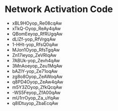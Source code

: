# Network Activation Code
* xBL9HOyop_Re08cqAw
* xTkQ-Oyop_ReAy4qAw
* QBomEeyop_RfRUgqAw
* dLlZf-yop_RfVrgqAw
* 1-HHt-yop_RfsQ0qAw
* MJon1Oyop_RfsTgqAw
* Zn17ieyop_ZeVRIqAw
* 7ABUk-yop_Zevh4qAw
* 3MnAoeyop_Zeu1MqAw
* bAZlY-yop_Ze71oqAw
* zg8o8Oyop_ZeAWoqAw
* q8PD4Oyop_ZeAw4qAw
* m5Y3ZOyop_ZfkQcqAw
* -WS5Feyop_ZfA00qAw
* mU1rrOyop_Za_uYqAw
* q8IDtuyop_ZbaEcqAw